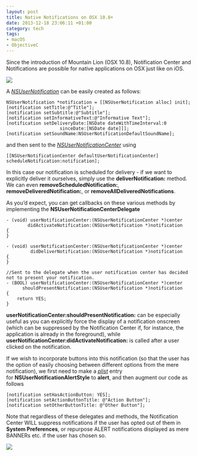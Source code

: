 ```yaml
---
layout: post
title: Native Notifications on OSX 10.8+
date: 2013-12-18 23:06:11 +01:00
category: tech
tags:
- macOS
- ObjectiveC
---
```

Since the introduction of Mountain Lion (OSX 10.8), Notification Center and Notifications are possible for native applications on OSX just like on iOS.

![]({{site.baseurl}}/assets/images/posts/2013/13-12-18/01.png)

A [*NSUserNotification*](https://developer.apple.com/documentation/foundation/nsusernotification) can be easily created as follows:

```objc
NSUserNotification *notification = [[NSUserNotification alloc] init];
[notification setTitle:@"Title"];
[notification setSubtitle:@"Subtitle"];
[notification setInformativeText:@"Informative Text"];
[notification setDeliveryDate:[NSDate dateWithTimeInterval:0
                    sinceDate:[NSDate date]]];
[notification setSoundName:NSUserNotificationDefaultSoundName];
```

and then sent to the [*NSUserNotificationCenter*](https://developer.apple.com/documentation/foundation/nsusernotificationcenter) using

```objc
[[NSUserNotificationCenter defaultUserNotificationCenter] scheduleNotification:notification];
```

In this case our notification is scheduled for delivery - if we want to explicitly deliver it ourselves, simply use the **deliverNotification:** method. We can even **removeScheduledNotification:**, **removeDeliveredNotification:**, or **removeAllDeliveredNotifications**.

As you’d expect, you can get callbacks on these various methods by implementing the **NSUserNotificationCenterDelegate**

```objc
- (void) userNotificationCenter:(NSUserNotificationCenter *)center
        didActivateNotification:(NSUserNotification *)notification
{
}

- (void) userNotificationCenter:(NSUserNotificationCenter *)center
         didDeliverNotification:(NSUserNotification *)notification
{
}

//Sent to the delegate when the user notification center has decided not to present your notification.
- (BOOL) userNotificationCenter:(NSUserNotificationCenter *)center
      shouldPresentNotification:(NSUserNotification *)notification
{
    return YES;
}
```

**userNotificationCenter:shouldPresentNotification:** can be especially useful as you can explicitly force the display of a notification onscreen (which can be suppressed by the Notification Center if, for instance, the application is already in the foreground), while **userNotificationCenter:didActivateNotification:** is called after a user clicked on the notification.

If we wish to incorporate buttons into this notification (so that the user has the option of easily choosing between different options from the mere notification), we first need to make a [*plist*](https://developer.apple.com/library/content/documentation/General/Reference/InfoPlistKeyReference/Articles/CocoaKeys.html#//apple_ref/doc/uid/TP40009251-SW1) entry for **NSUserNotificationAlertStyle** to **alert**, and then augment our code as follows

```objc
[notification setHasActionButton: YES];
[notification setActionButtonTitle: @"Action Button"];
[notification setOtherButtonTitle: @"Other Button"];
```

Note that regardless of these delegates and methods, the Notification Center WILL suppress notifications if the user has opted out of them in **System Preferences**, or repurpose ALERT notifications displayed as mere BANNERs etc. if the user has chosen so.

![]({{site.baseurl}}/assets/images/posts/2013/13-12-18/02.png)
